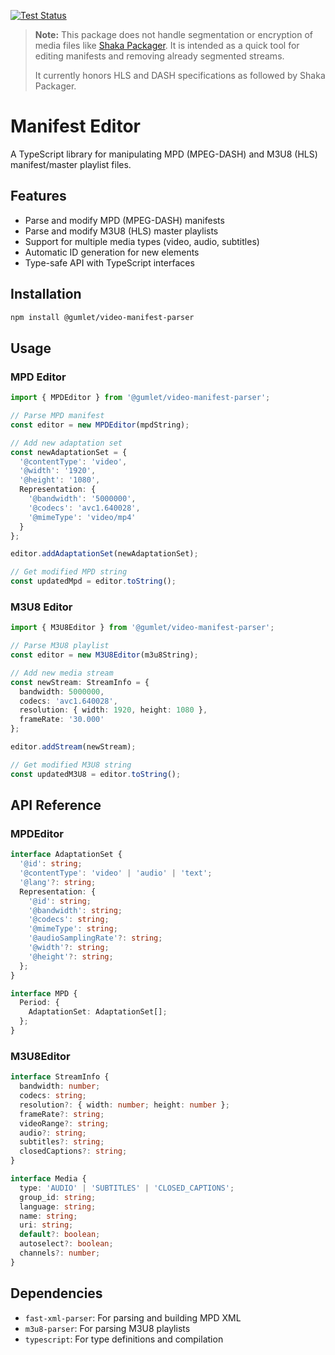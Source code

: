 [![Test Status](https://github.com/gumlet/video-manifest-parser/actions/workflows/test.yml/badge.svg)](https://github.com/gumlet/video-manifest-parser/actions/workflows/test.yml)

> **Note:** This package does not handle segmentation or encryption of media files like [Shaka Packager](https://github.com/shaka-project/shaka-packager). It is intended as a quick tool for editing manifests and removing already segmented streams. 
>
> It currently honors HLS and DASH specifications as followed by Shaka Packager.

# Manifest Editor

A TypeScript library for manipulating MPD (MPEG-DASH) and M3U8 (HLS) manifest/master playlist files.

## Features

- Parse and modify MPD (MPEG-DASH) manifests
- Parse and modify M3U8 (HLS) master playlists
- Support for multiple media types (video, audio, subtitles)
- Automatic ID generation for new elements
- Type-safe API with TypeScript interfaces

## Installation

```bash
npm install @gumlet/video-manifest-parser
```

## Usage

### MPD Editor

```typescript
import { MPDEditor } from '@gumlet/video-manifest-parser';

// Parse MPD manifest
const editor = new MPDEditor(mpdString);

// Add new adaptation set
const newAdaptationSet = {
  '@contentType': 'video',
  '@width': '1920',
  '@height': '1080',
  Representation: {
    '@bandwidth': '5000000',
    '@codecs': 'avc1.640028',
    '@mimeType': 'video/mp4'
  }
};

editor.addAdaptationSet(newAdaptationSet);

// Get modified MPD string
const updatedMpd = editor.toString();
```

### M3U8 Editor

```typescript
import { M3U8Editor } from '@gumlet/video-manifest-parser';

// Parse M3U8 playlist
const editor = new M3U8Editor(m3u8String);

// Add new media stream
const newStream: StreamInfo = {
  bandwidth: 5000000,
  codecs: 'avc1.640028',
  resolution: { width: 1920, height: 1080 },
  frameRate: '30.000'
};

editor.addStream(newStream);

// Get modified M3U8 string
const updatedM3U8 = editor.toString();
```

## API Reference

### MPDEditor

```typescript
interface AdaptationSet {
  '@id': string;
  '@contentType': 'video' | 'audio' | 'text';
  '@lang'?: string;
  Representation: {
    '@id': string;
    '@bandwidth': string;
    '@codecs': string;
    '@mimeType': string;
    '@audioSamplingRate'?: string;
    '@width'?: string;
    '@height'?: string;
  };
}

interface MPD {
  Period: {
    AdaptationSet: AdaptationSet[];
  };
}
```

### M3U8Editor

```typescript
interface StreamInfo {
  bandwidth: number;
  codecs: string;
  resolution?: { width: number; height: number };
  frameRate?: string;
  videoRange?: string;
  audio?: string;
  subtitles?: string;
  closedCaptions?: string;
}

interface Media {
  type: 'AUDIO' | 'SUBTITLES' | 'CLOSED_CAPTIONS';
  group_id: string;
  language: string;
  name: string;
  uri: string;
  default?: boolean;
  autoselect?: boolean;
  channels?: number;
}
```

## Dependencies

- `fast-xml-parser`: For parsing and building MPD XML
- `m3u8-parser`: For parsing M3U8 playlists
- `typescript`: For type definitions and compilation
